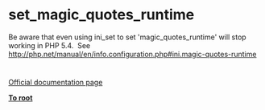 # set_magic_quotes_runtime




<div class="phpcode"><span class="html">
Be aware that even using ini_set to set &apos;magic_quotes_runtime&apos; will stop working in PHP 5.4.&#xA0; See <a href="http://php.net/manual/en/info.configuration.php#ini.magic-quotes-runtime" rel="nofollow" target="_blank">http://php.net/manual/en/info.configuration.php#ini.magic-quotes-runtime</a></span>
</div>
  

#

[Official documentation page](https://www.php.net/manual/en/function.set-magic-quotes-runtime.php)

**[To root](/README.md)**